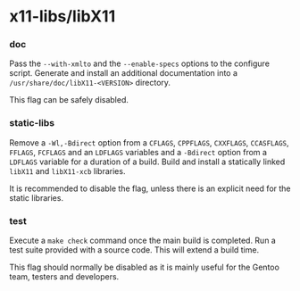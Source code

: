 # x11-libs/libX11

### doc
Pass the `--with-xmlto` and the `--enable-specs` options to the configure script. Generate and install an additional documentation into a `/usr/share/doc/libX11-<VERSION>` directory.

This flag can be safely disabled.

### static-libs
Remove a `-Wl,-Bdirect` option from a `CFLAGS`, `CPPFLAGS`, `CXXFLAGS`, `CCASFLAGS`, `FFLAGS`, `FCFLAGS` and an `LDFLAGS` variables and a `-Bdirect` option from a `LDFLAGS` variable for a duration of a build. Build and install a statically linked `libX11` and `libX11-xcb` libraries.

It is recommended to disable the flag, unless there is an explicit need for the static libraries.

### test
Execute a `make check` command once the main build is completed. Run a test suite provided with a source code. This will extend a build time.

This flag should normally be disabled as it is mainly useful for the Gentoo team, testers and developers.
